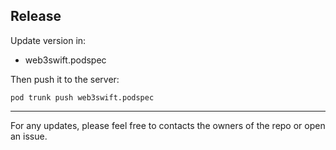 ## Release
Update version in:
* web3swift.podspec

Then push it to the server:

```
pod trunk push web3swift.podspec
```

---

For any updates, please feel free to contacts the owners of the repo or open an issue.